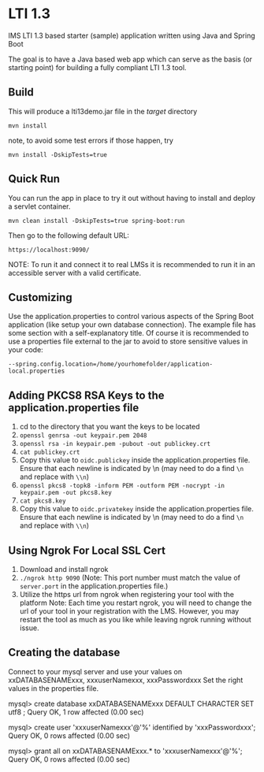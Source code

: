 LTI 1.3
========

IMS LTI 1.3 based starter (sample) application written using Java and Spring Boot

The goal is to have a Java based web app which can serve as the basis (or starting point) for building a fully compliant
LTI 1.3 tool.


Build
-----
This will produce a lti13demo.jar file in the *target* directory

    mvn install 

note, to avoid some test errors if those happen, try

    mvn install -DskipTests=true

Quick Run
---------
You can run the app in place to try it out without having to install and deploy a servlet container.

    mvn clean install -DskipTests=true spring-boot:run

Then go to the following default URL:

    https://localhost:9090/

NOTE: To run it and connect it to real LMSs it is recommended to run it in an accessible server 
with a valid certificate.

Customizing
-----------
Use the application.properties to control various aspects of the Spring Boot application (like setup your own database
connection). The example file has some section with a self-explanatory title. Of course it is recommended to 
use a properties file external to the jar to avoid to store sensitive values in your code: 

```--spring.config.location=/home/yourhomefolder/application-local.properties```

Adding PKCS8 RSA Keys to the application.properties file
--------------------------------------------------------
1. cd to the directory that you want the keys to be located
2. `openssl genrsa -out keypair.pem 2048`
3. `openssl rsa -in keypair.pem -pubout -out publickey.crt`
4. `cat publickey.crt`
5. Copy this value to `oidc.publickey` inside the application.properties file. Ensure that each newline is indicated by \n (may need to do a find `\n` and replace with `\\n`)
6. `openssl pkcs8 -topk8 -inform PEM -outform PEM -nocrypt -in keypair.pem -out pkcs8.key`
7. `cat pkcs8.key`
8. Copy this value to `oidc.privatekey` inside the application.properties file. Ensure that each newline is indicated by \n (may need to do a find `\n` and replace with `\\n`)

Using Ngrok For Local SSL Cert
-------------------------------------
1. Download and install ngrok
2. `./ngrok http 9090` (Note: This port number must match the value of `server.port` in the application.properties file.)
3. Utilize the https url from ngrok when registering your tool with the platform
Note: Each time you restart ngrok, you will need to change the url of your tool in your registration with the LMS. However, you may restart the tool as much as you like while leaving ngrok running without issue.
   
Creating the database
---------
Connect to your mysql server and use your values on xxDATABASENAMExxx, xxxuserNamexxx, xxxPasswordxxx Set the right
values in the properties file.

mysql> create database xxDATABASENAMExxx DEFAULT CHARACTER SET utf8 ; Query OK, 1 row affected (0.00 sec)

mysql> create user 'xxxuserNamexxx'@'%' identified by 'xxxPasswordxxx'; Query OK, 0 rows affected (0.00 sec)

mysql> grant all on xxDATABASENAMExxx.* to 'xxxuserNamexxx'@'%'; Query OK, 0 rows affected (0.00 sec)